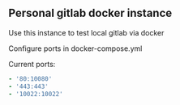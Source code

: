 ## Personal gitlab docker instance

Use this instance to test local gitlab via docker

Configure ports in docker-compose.yml

Current ports:

```yml
- '80:10080'
- '443:443'
- '10022:10022'
```
